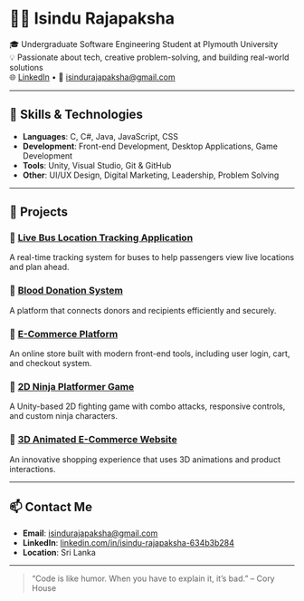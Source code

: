 # 👨‍💻 Isindu Rajapaksha

🎓 Undergraduate Software Engineering Student at Plymouth University  
💡 Passionate about tech, creative problem-solving, and building real-world solutions  
🌐 [LinkedIn](https://www.linkedin.com/in/isindu-rajapaksha-634b3b284/) • 📧 isindurajapaksha@gmail.com

---

## 🔧 Skills & Technologies

- **Languages**: C, C#, Java, JavaScript, CSS  
- **Development**: Front-end Development, Desktop Applications, Game Development  
- **Tools**: Unity, Visual Studio, Git & GitHub  
- **Other**: UI/UX Design, Digital Marketing, Leadership, Problem Solving

---

## 🚀 Projects

### 🔹 [Live Bus Location Tracking Application](#)
A real-time tracking system for buses to help passengers view live locations and plan ahead.

### 🔹 [Blood Donation System](#)
A platform that connects donors and recipients efficiently and securely.

### 🔹 [E-Commerce Platform](#)
An online store built with modern front-end tools, including user login, cart, and checkout system.

### 🔹 [2D Ninja Platformer Game](#)
A Unity-based 2D fighting game with combo attacks, responsive controls, and custom ninja characters.

### 🔹 [3D Animated E-Commerce Website](#)
An innovative shopping experience that uses 3D animations and product interactions.

---

## 📫 Contact Me

- **Email**: isindurajapaksha@gmail.com  
- **LinkedIn**: [linkedin.com/in/isindu-rajapaksha-634b3b284](https://www.linkedin.com/in/isindu-rajapaksha-634b3b284/)  
- **Location**: Sri Lanka

---

> “Code is like humor. When you have to explain it, it’s bad.” – Cory House

